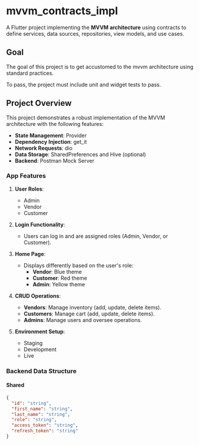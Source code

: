 # mvvm_contracts_impl

A Flutter project implementing the **MVVM architecture** using contracts to define services, data sources, repositories, view models, and use cases.

## Goal
The goal of this project is to get accustomed to the mvvm architecture using standard practices.

To pass, the project must include unit and widget tests to pass.

## Project Overview

This project demonstrates a robust implementation of the MVVM architecture with the following features:

- **State Management**: Provider
- **Dependency Injection**: get_it
- **Network Requests**: dio
- **Data Storage**: SharedPreferences and Hive (optional)
- **Backend**: Postman Mock Server

### App Features

1. **User Roles**:
   - Admin
   - Vendor
   - Customer

2. **Login Functionality**:
   - Users can log in and are assigned roles (Admin, Vendor, or Customer).

3. **Home Page**:
   - Displays differently based on the user's role:
     - **Vendor**: Blue theme
     - **Customer**: Red theme
     - **Admin**: Yellow theme

4. **CRUD Operations**:
   - **Vendors**: Manage inventory (add, update, delete items).
   - **Customers**: Manage cart (add, update, delete items).
   - **Admins**: Manage users and oversee operations.

5. **Environment Setup**:
   - Staging
   - Development
   - Live

### Backend Data Structure

#### Shared
```json
{
  "id": "string",
  "first_name": "string",
  "last_name": "string",
  "role": "string",
  "access_token": "string",
  "refresh_token": "string"
}
